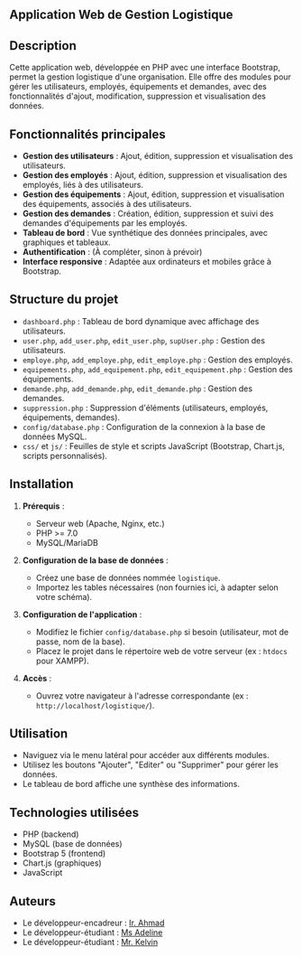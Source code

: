 ## Application Web de Gestion Logistique

## Description

Cette application web, développée en PHP avec une interface Bootstrap, permet la gestion logistique d'une organisation. Elle offre des modules pour gérer les utilisateurs, employés, équipements et demandes, avec des fonctionnalités d'ajout, modification, suppression et visualisation des données.

## Fonctionnalités principales

- **Gestion des utilisateurs** : Ajout, édition, suppression et visualisation des utilisateurs.
- **Gestion des employés** : Ajout, édition, suppression et visualisation des employés, liés à des utilisateurs.
- **Gestion des équipements** : Ajout, édition, suppression et visualisation des équipements, associés à des utilisateurs.
- **Gestion des demandes** : Création, édition, suppression et suivi des demandes d'équipements par les employés.
- **Tableau de bord** : Vue synthétique des données principales, avec graphiques et tableaux.
- **Authentification** : (À compléter, sinon à prévoir)
- **Interface responsive** : Adaptée aux ordinateurs et mobiles grâce à Bootstrap.

## Structure du projet

- `dashboard.php` : Tableau de bord dynamique avec affichage des utilisateurs.
- `user.php`, `add_user.php`, `edit_user.php`, `supUser.php` : Gestion des utilisateurs.
- `employe.php`, `add_employe.php`, `edit_employe.php` : Gestion des employés.
- `equipements.php`, `add_equipement.php`, `edit_equipement.php` : Gestion des équipements.
- `demande.php`, `add_demande.php`, `edit_demande.php` : Gestion des demandes.
- `suppression.php` : Suppression d'éléments (utilisateurs, employés, équipements, demandes).
- `config/database.php` : Configuration de la connexion à la base de données MySQL.
- `css/` et `js/` : Feuilles de style et scripts JavaScript (Bootstrap, Chart.js, scripts personnalisés).

## Installation

1. **Prérequis** :
   - Serveur web (Apache, Nginx, etc.)
   - PHP >= 7.0
   - MySQL/MariaDB

2. **Configuration de la base de données** :
   - Créez une base de données nommée `logistique`.
   - Importez les tables nécessaires (non fournies ici, à adapter selon votre schéma).

3. **Configuration de l'application** :
   - Modifiez le fichier `config/database.php` si besoin (utilisateur, mot de passe, nom de la base).
   - Placez le projet dans le répertoire web de votre serveur (ex : `htdocs` pour XAMPP).

4. **Accès** :
   - Ouvrez votre navigateur à l'adresse correspondante (ex : `http://localhost/logistique/`).

## Utilisation

- Naviguez via le menu latéral pour accéder aux différents modules.
- Utilisez les boutons "Ajouter", "Editer" ou "Supprimer" pour gérer les données.
- Le tableau de bord affiche une synthèse des informations.

## Technologies utilisées

- PHP (backend)
- MySQL (base de données)
- Bootstrap 5 (frontend)
- Chart.js (graphiques)
- JavaScript

## Auteurs

- Le développeur-encadreur : [Ir. Ahmad](https://github.com/Ahmadfils)
- Le développeur-étudiant : [Ms Adeline](https://github.com/Adeline763)
- Le développeur-étudiant : [Mr. Kelvin](https://github.com/Kelvin969)


